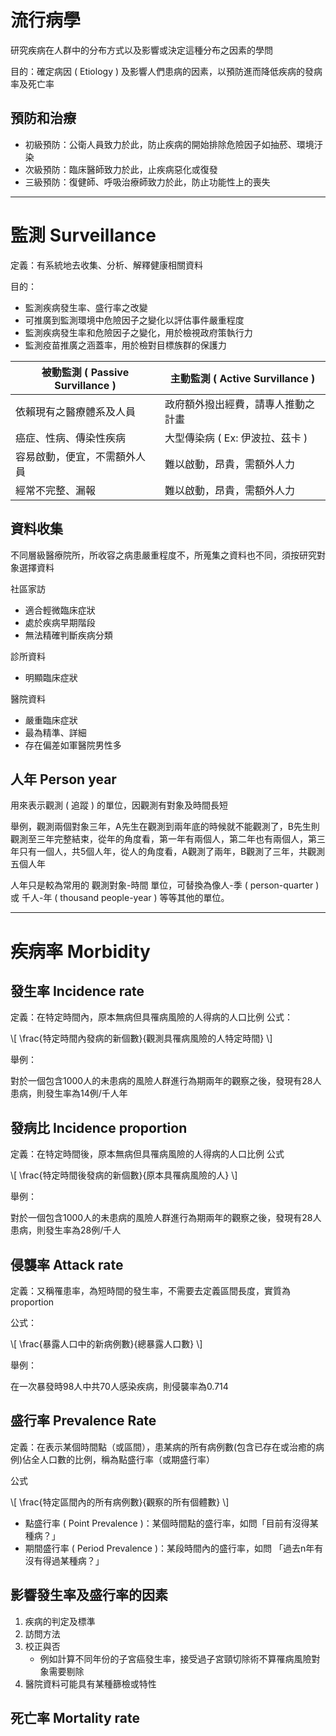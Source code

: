 # 流行病學

研究疾病在人群中的分布方式以及影響或決定這種分布之因素的學問

目的：確定病因 ( Etiology ) 及影響人們患病的因素，以預防進而降低疾病的發病率及死亡率

## 預防和治療
- 初級預防：公衛人員致力於此，防止疾病的開始排除危險因子如抽菸、環境汙染
- 次級預防：臨床醫師致力於此，止疾病惡化或復發
- 三級預防：復健師、呼吸治療師致力於此，防止功能性上的喪失

---
# 監測 Surveillance

定義：有系統地去收集、分析、解釋健康相關資料

目的：
- 監測疾病發生率、盛行率之改變
- 可推廣到監測環境中危險因子之變化以評估事件嚴重程度
- 監測疾病發生率和危險因子之變化，用於檢視政府策執行力
- 監測疫苗推廣之涵蓋率，用於檢對目標族群的保護力

| 被動監測 ( Passive Survillance ) | 主動監測 ( Active Survillance ) |
|---|---|
| 依賴現有之醫療體系及人員 | 政府額外撥出經費，請專人推動之計畫 |
| 癌症、性病、傳染性疾病 | 大型傳染病 ( Ex: 伊波拉、茲卡 ) |
| 容易啟動，便宜，不需額外人員 | 難以啟動，昂貴，需額外人力 |
| 經常不完整、漏報 | 難以啟動，昂貴，需額外人力 |

## 資料收集
不同層級醫療院所，所收容之病患嚴重程度不，所蒐集之資料也不同，須按研究對象選擇資料

社區家訪
- 適合輕微臨床症狀
- 處於疾病早期階段
- 無法精確判斷疾病分類

診所資料
- 明顯臨床症狀

醫院資料
- 嚴重臨床症狀
- 最為精準、詳細
- 存在偏差如軍醫院男性多

## 人年 Person year

用來表示觀測 ( 追蹤 ) 的單位，因觀測有對象及時間長短

舉例，觀測兩個對象三年，A先生在觀測到兩年底的時候就不能觀測了，B先生則觀測至三年完整結束，從年的角度看，第一年有兩個人，第二年也有兩個人，第三年只有一個人，共5個人年，從人的角度看，A觀測了兩年，B觀測了三年，共觀測五個人年

人年只是較為常用的 觀測對象-時間 單位，可替換為像人-季 ( person-quarter ) 或 千人-年 ( thousand people-year ) 等等其他的單位。

---
# 疾病率 Morbidity

## 發生率 Incidence rate
定義：在特定時間內，原本無病但具罹病風險的人得病的人口比例
公式： 

\\[ \frac{特定時間內發病的新個數}{觀測具罹病風險的人特定時間} \\]

舉例：

對於一個包含1000人的未患病的風險人群進行為期兩年的觀察之後，發現有28人患病，則發生率為14例/千人年

## 發病比 Incidence proportion
定義：在特定時間後，原本無病但具罹病風險的人得病的人口比例
公式

\\[ \frac{特定時間後發病的新個數}{原本具罹病風險的人} \\]

舉例：

對於一個包含1000人的未患病的風險人群進行為期兩年的觀察之後，發現有28人患病，則發生率為28例/千人

## 侵襲率 Attack rate
定義：又稱罹患率，為短時間的發生率，不需要去定義區間長度，實質為proportion

公式：

\\[ \frac{暴露人口中的新病例數}{總暴露人口數} \\]

舉例：

在一次暴發時98人中共70人感染疾病，則侵襲率為0.714

## 盛行率 Prevalence Rate
定義：在表示某個時間點（或區間），患某病的所有病例數(包含已存在或治癒的病例)佔全人口數的比例，稱為點盛行率（或期盛行率）

公式

\\[ \frac{特定區間內的所有病例數}{觀察的所有個體數} \\]

- 點盛行率 ( Point Prevalence )：某個時間點的盛行率，如問「目前有沒得某種病？」
- 期間盛行率 ( Period Prevalence )：某段時間內的盛行率，如問 「過去n年有沒有得過某種病？」

## 影響發生率及盛行率的因素
1. 疾病的判定及標準
2. 訪問方法
3. 校正與否
   - 例如計算不同年份的子宮癌發生率，接受過子宮頸切除術不算罹病風險對象需要剔除
4. 醫院資料可能具有某種篩檢或特性

## 死亡率 Mortality rate
